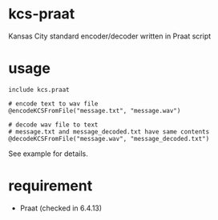 # kcs-praat
Kansas City standard encoder/decoder written in Praat script

# usage

```praat
include kcs.praat

# encode text to wav file
@encodeKCSFromFile("message.txt", "message.wav")

# decode wav file to text
# message.txt and message_decoded.txt have same contents
@decodeKCSFromFile("message.wav", "message_decoded.txt")
```

See example for details.

# requirement

- Praat (checked in 6.4.13)
